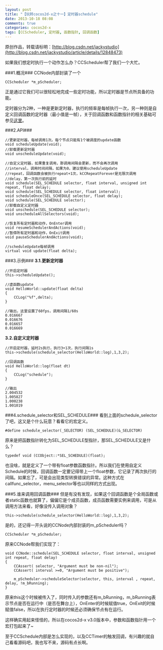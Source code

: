 ```yaml
---
layout: post
title: "【玩转cocos2d-x之十一】定时器schedule"
date: 2013-10-18 08:08
comments: true
categories: cocos2d-x
tags: [CCScheduler, 定时器, 函数指针, 回调函数]
---
```

原创作品，转载请标明：[http://blog.csdn.net/jackystudio](http://blog.csdn.net/jackystudio/article/details/12848473)

如果我们想定时执行一个动作怎么办？CCScheduler帮了我们一个大忙。

###1.概况###
CCNode内部封装了一个

	CCScheduler *m_pScheduler;  
正是通过它我们可以很轻松地完成一些定时功能，所以定时器是节点所具备的功能。

定时器分为2种，一种是更新定时器，执行的频率是每帧执行一次，另一种则是自定义回调函数的定时器（最小值是一帧），关于回调函数和函数指针的相关基础可参见[这里](http://blog.csdn.net/jackystudio/article/details/11720325)。

<!-- more -->

###2.API###

	//更新定时器，每帧调用1次。每个节点只能有1个被调度的update函数  
	void scheduleUpdate(void);  
	//卸载更新定时器  
	void unscheduleUpdate(void);  
  
	//自定义定时器，如果重复调用，那调用间隔会更新，而不会再次调用  
	//interval，调用时间间隔，如果为0，建议使用scheduleUpdate  
	//repeat，回调函数会被执行repeat+1次，kCCRepeatForever是无限次调用  
	//delay，第一次执行前的延时  
	void schedule(SEL_SCHEDULE selector, float interval, unsigned int repeat, float delay);  
	void schedule(SEL_SCHEDULE selector, float interval);  
	void scheduleOnce(SEL_SCHEDULE selector, float delay);  
	void schedule(SEL_SCHEDULE selector);  
	//卸载自定义定时器  
	void unschedule(SEL_SCHEDULE selector);  
	void unscheduleAllSelectors(void);  
  
	//恢复所有定时器和动作，OnEnter调用  
	void resumeSchedulerAndActions(void);  
	//暂停所有定时器和动作，OnExit调用  
	void pauseSchedulerAndActions(void);  
  
	//scheduleUpdate每帧调用  
	virtual void update(float delta);  

###3.示例###
**3.1.更新定时器**

	//开启定时器  
	this->scheduleUpdate();  
  
	//虚函数update  
	void HelloWorld::update(float delta)  
	{  
    	CCLog("%f",delta);  
	}  
  
	//输出，这里设置了60fps，调用间隔1/60s  
	0.016667  
	0.016676  
	0.016657  
	0.016669  

**3.2.自定义定时器**
 
	//开启定时器，延时2s执行，执行3+1次，执行间隔1s  
	this->schedule(schedule_selector(HelloWorld::log),1,3,2);  
  
	//回调函数  
	void HelloWorld::log(float dt)  
	{  
    	CCLog("schedule");  
	}  
  
	//输出  
	2.004532  
	1.005827  
	1.000238  
	1.001019  

###4.schedule_selector和SEL_SCHEDULE###
看到上面的schedule_selector了吧，这又是个什么玩意？看看它的宏定义。
 
	#define schedule_selector(_SELECTOR) (SEL_SCHEDULE)(&_SELECTOR)  
原来是把函数指针转化为SEL_SCHEDULE型指针，那SEL_SCHEDULE又是什么？

	typedef void (CCObject::*SEL_SCHEDULE)(float);  
也没啥，就是定义了一个带有float参数函数指针。所以我们在使用自定义Schedule的时候，回调函数一定要记得带上一个float参数，它记录了两次执行的间隔。如果忘了，可是会出现类型转换错误的异常。这种方式在callfunc_selector，menu_selector等也以同样的方式出现。

###5.谁来调用回调函数###
但是有没有发现，如果这个回调函数是个全局函数或者static函数也就算了，偏偏它是个成员函数，成员函数需要实例来调用，可是从调用方法来看，好像没传入调用对象？
 
	this->schedule(schedule_selector(HelloWorld::log),1,3,2);  
是的，还记得一开头说的CCNode内部封装的m_pScheduler吗？
 
	CCScheduler *m_pScheduler;  
原来CCNode帮我们实现了：
 
	void CCNode::schedule(SEL_SCHEDULE selector, float interval, unsigned int repeat, float delay)  
	{  
    	CCAssert( selector, "Argument must be non-nil");  
    	CCAssert( interval >=0, "Argument must be positive");  
  
    	m_pScheduler->scheduleSelector(selector, this, interval , repeat, delay, !m_bRunning);  
	}  
原来this这个时候被传入了，同时传入的参数还有m_bRunning，m_bRunning表示节点是否在运行中（是否在舞台上），OnEnter的时候赋值true，OnExit的时候赋值false，所以在执行定时器的时候还必须确保节点有在运行。

这样确实用起来怪怪的，所以在cocos2d-x v3.0版本中，参数和函数指针用一个宏打包起来了~

至于CCSchedule内部是怎么实现的，以及CCTimer的触发回调，有兴趣的就自己看看源码吧，我也写不来，源码有点长啊。